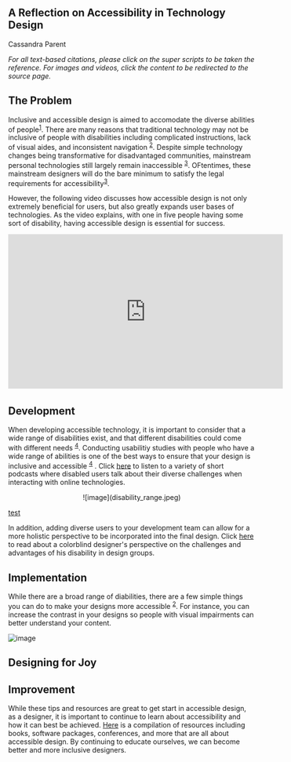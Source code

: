 ## A Reflection on Accessibility in Technology Design

Cassandra Parent

_For all text-based citations, please click on the super scripts to be taken the reference. For images and videos, click the content to be redirected to the source page._

## The Problem
Inclusive and accessible design is aimed to accomodate the diverse abilities of people<sup>[1](https://www.sciencedirect.com/science/article/pii/S0142694X1730087X)</sup>. There are many reasons that traditional technology may not be inclusive of people with disabilities including complicated instructions, lack of visual aides, and inconsistent navigation <sup>[2](https://content.iospress.com/articles/technology-and-disability/tad00242)</sup>. Despite simple technology changes being transformative for disadvantaged communities, mainstream personal technologies still largely remain inaccessible <sup>[3](https://dl.acm.org/doi/abs/10.1145/3178855?casa_token=fCefw1GO1d0AAAAA:aDsxFfi060wTbTZ1LabQdP_dUklkE7ILuYbwNMQba8xhFRWrnvN7gDdkmFqt3EytKJdw5VTDDOye2w)</sup>. OFtentimes, these mainstream designers will do the bare minimum to satisfy the legal requirements for accessibility<sup>[3](https://dl.acm.org/doi/abs/10.1145/3178855?casa_token=fCefw1GO1d0AAAAA:aDsxFfi060wTbTZ1LabQdP_dUklkE7ILuYbwNMQba8xhFRWrnvN7gDdkmFqt3EytKJdw5VTDDOye2w)</sup>. 

However, the following video discusses how accessible design is not only extremely beneficial for users, but also greatly expands user bases of technologies. As the video explains, with one in five people having some sort of disability, having accessible design is essential for success. 

<center><iframe width="560" height="315" src="https://www.youtube.com/embed/dJfhi2P60Xo" title="YouTube video player" frameborder="0" allow="accelerometer; autoplay; clipboard-write; encrypted-media; gyroscope; picture-in-picture" allowfullscreen></iframe></center>

## Development

When developing accessible technology, it is important to consider that a wide range of disabilities exist, and that different disabilities could come with different needs <sup>[4](https://www.researchgate.net/publication/233608298_Conducting_Usability_Studies_with_Users_Who_Are_Elderly_or_Have_Disabilities)</sup>. Conducting usabilitiy studies with people who have a wide range of abilities is one of the best ways to ensure that your design is inclusive and accessible <sup>[4](https://www.researchgate.net/publication/233608298_Conducting_Usability_Studies_with_Users_Who_Are_Elderly_or_Have_Disabilities)</sup>
. Click [here](https://a11yrules.com/series/a11y-rules-soundbite/) to listen to a variety of short podcasts where disabled users talk about their diverse challenges when interacting with online technologies. 

<center>![image](disability_range.jpeg)</center>
  
[test](https://uxplanet.org/designing-with-accessibility-in-mind-f25a3f70b8c0)

In addition, adding diverse users to your development team can allow for a more holistic perspective to be incorporated into the final design. Click [here](https://www.a11yproject.com/posts/2021-10-11-how-i-deal-with-colorblindness-as-a-digital-product-designer/) to read about a colorblind designer's perspective on the challenges and advantages of his disability in design groups. 

## Implementation
While there are a broad range of diabilities, there are a few simple things you can do to make your designs more accessible <sup>[2](https://content.iospress.com/articles/technology-and-disability/tad00242)</sup>. For instance, you can increase the contrast in your designs so people with visual impairments can better understand your content. 

![image](https://github.com/clparent121/hci-assignment-2/blob/gh-pages/color_only.JPG)



## Designing for Joy


## Improvement
While these tips and resources are great to get start in accessible design, as a designer, it is important to continue to learn about accessibility and how it can best be achieved. [Here](https://www.a11yproject.com/resources/) is a compilation of resources including books, software packages, conferences, and more that are all about accessible design. By continuing to educate ourselves, we can become better and more inclusive designers. 
